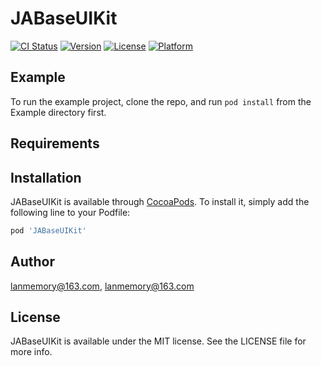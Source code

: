 # JABaseUIKit

[![CI Status](https://img.shields.io/travis/lanmemory@163.com/JABaseUIKit.svg?style=flat)](https://travis-ci.org/lanmemory@163.com/JABaseUIKit)
[![Version](https://img.shields.io/cocoapods/v/JABaseUIKit.svg?style=flat)](https://cocoapods.org/pods/JABaseUIKit)
[![License](https://img.shields.io/cocoapods/l/JABaseUIKit.svg?style=flat)](https://cocoapods.org/pods/JABaseUIKit)
[![Platform](https://img.shields.io/cocoapods/p/JABaseUIKit.svg?style=flat)](https://cocoapods.org/pods/JABaseUIKit)

## Example

To run the example project, clone the repo, and run `pod install` from the Example directory first.

## Requirements

## Installation

JABaseUIKit is available through [CocoaPods](https://cocoapods.org). To install
it, simply add the following line to your Podfile:

```ruby
pod 'JABaseUIKit'
```

## Author

lanmemory@163.com, lanmemory@163.com

## License

JABaseUIKit is available under the MIT license. See the LICENSE file for more info.
